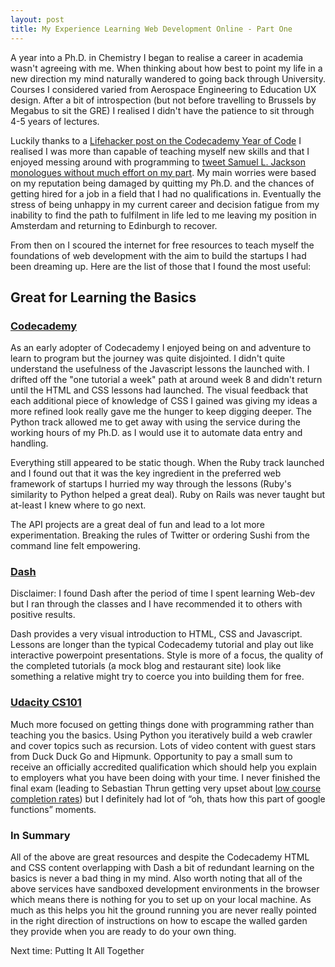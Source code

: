 ```yaml
---
layout: post
title: My Experience Learning Web Development Online - Part One
---
```


A year into a Ph.D. in Chemistry I began to realise a career in academia wasn't agreeing with me. When thinking about how best to point my life in a new direction my mind naturally wandered to going back through University. Courses I considered varied from Aerospace Engineering to Education UX design. After a bit of introspection (but not before travelling to Brussels by Megabus to sit the GRE) I realised I didn't have the patience to sit through 4-5 years of lectures.

Luckily thanks to a [Lifehacker post on the Codecademy Year of Code](http://lifehacker.com/5872682/learn-to-code-in-2012-with-free-weekly-programming-lessons-from-codecademy) I realised I was more than capable of teaching myself new skills and that I enjoyed messing around with programming to [tweet Samuel L. Jackson monologues without much effort on my part](https://github.com/ddmck/StoryTweeter). My main worries were based on my reputation being damaged by quitting my Ph.D. and the chances of getting hired for a job in a field that I had no qualifications in. Eventually the stress of being unhappy in my current career and decision fatigue from my inability to find the path to fulfilment in life led to me leaving my position in Amsterdam and returning to Edinburgh to recover.

From then on I scoured the internet for free resources to teach myself the foundations of web development with the aim to build the startups I had been dreaming up. Here are the list of those that I found the most useful:

## Great for Learning the Basics

### [Codecademy](http://www.codecademy.com)

As an early adopter of Codecademy I enjoyed being on and adventure to learn to program but the journey was quite disjointed. I didn't quite understand the usefulness of the Javascript lessons the launched with. I drifted off the "one tutorial a week" path at around week 8 and didn't return until the HTML and CSS lessons had launched. The visual feedback that each additional piece of knowledge of CSS I gained was giving my ideas a more refined look really gave me the hunger to keep digging deeper. The Python track allowed me to get away with using the service during the working hours of my Ph.D. as I would use it to automate data entry and handling. 

Everything still appeared to be static though. When the Ruby track launched and I found out that it was the key ingredient in the preferred web framework of startups I hurried my way through the lessons (Ruby's similarity to Python helped a great deal). Ruby on Rails was never taught but at-least I knew where to go next.

The API projects are a great deal of fun and lead to a lot more experimentation. Breaking the rules of Twitter or ordering Sushi from the command line felt empowering. 

### [Dash](https://dash.generalassemb.ly/?vip=true)

Disclaimer: I found Dash after the period of time I spent learning Web-dev but I ran through the classes and I have recommended it to others with positive results.

Dash provides a very visual introduction to HTML, CSS and Javascript. Lessons are longer than the typical Codecademy tutorial and play out like interactive powerpoint presentations. Style is more of a focus, the quality of the completed tutorials (a mock blog and restaurant site) look like something a relative might try to coerce you into building them for free.

### [Udacity CS101](https://www.udacity.com/course/cs101)

Much more focused on getting things done with programming rather than teaching you the basics. Using Python you iteratively build a web crawler and cover topics such as recursion. Lots of video content with guest stars from Duck Duck Go and Hipmunk. Opportunity to pay a small sum to receive an officially accredited qualification which should help you explain to employers what you have been doing with your time. I never finished the final exam (leading to Sebastian Thrun getting very upset about [low course completion rates](http://www.fastcompany.com/3021473/udacity-sebastian-thrun-uphill-climb)) but I definitely had lot of “oh, thats how this part of google functions” moments.

### In Summary

All of the above are great resources and despite the Codecademy HTML and CSS content overlapping with Dash a bit of redundant learning on the basics is never a bad thing in my mind. Also worth noting that all of the above services have sandboxed development environments in the browser which means there is nothing for you to set up on your local machine. As much as this helps you hit the ground running you are never really pointed in the right direction of instructions on how to escape the walled garden they provide when you are ready to do your own thing. 

Next time: Putting It All Together
